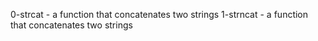 0-strcat - a function that concatenates two strings
1-strncat - a function that concatenates two strings
